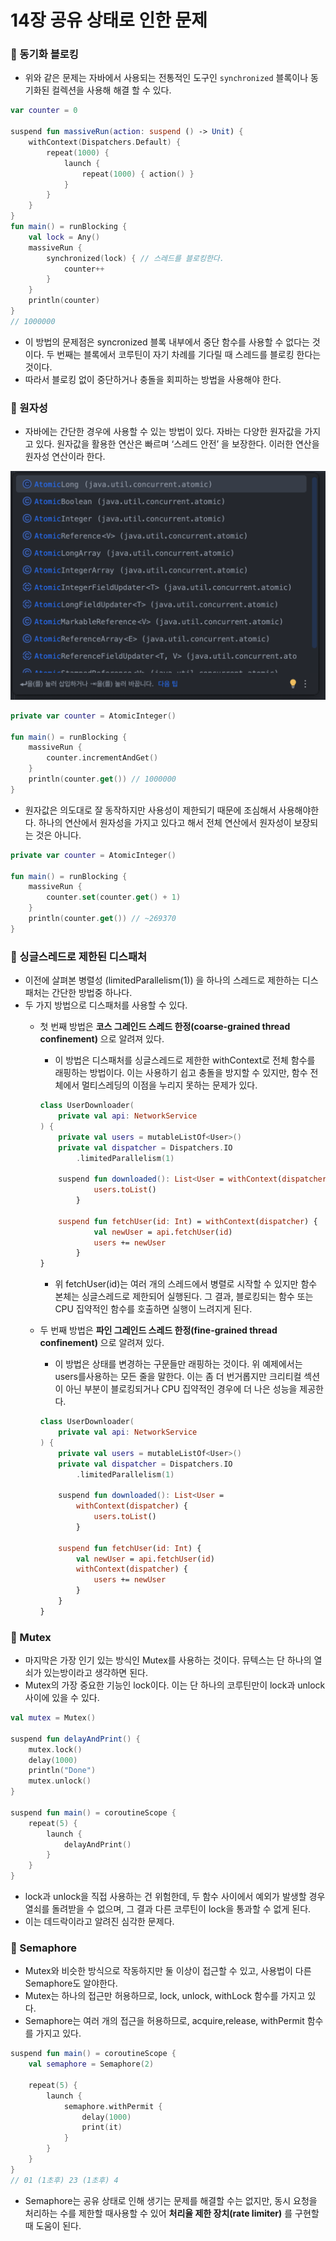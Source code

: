 # 14장 공유 상태로 인한 문제

### 📌 동기화 블로킹

- 위와 같은 문제는 자바에서 사용되는 전통적인 도구인 `synchronized` 블록이나 동기화된 컬렉션을 사용해 해결 할 수 있다.

```kotlin
var counter = 0

suspend fun massiveRun(action: suspend () -> Unit) {
    withContext(Dispatchers.Default) {
        repeat(1000) {
            launch {
                repeat(1000) { action() }
            }
        }
    }
}
fun main() = runBlocking {
    val lock = Any()
    massiveRun {
        synchronized(lock) { // 스레드를 블로킹한다.
            counter++
        }
    }
    println(counter)
}
// 1000000
```

- 이 방법의 문제점은 syncronized 블록 내부에서 중단 함수를 사용할 수 없다는 것이다. 두 번째는 블록에서 코루틴이 자기 차례를 기다릴 때 스레드를 블로킹 한다는 것이다.
- 따라서 블로킹 없이 중단하거나 충돌을 회피하는 방법을 사용해야 한다.

### 📌 원자성

- 자바에는 간단한 경우에 사용할 수 있는 방법이 있다. 자바는 다양한 원자값을 가지고 있다. 원자값을 활용한 연산은 빠르며 ‘스레드 안전’ 을 보장한다. 이러한 연산을 원자성 연산이라 한다.

<img src="../../source/atomic.png">

```kotlin
private var counter = AtomicInteger()

fun main() = runBlocking {
    massiveRun {
        counter.incrementAndGet()
    }
    println(counter.get()) // 1000000
}
```

- 원자값은 의도대로 잘 동작하지만 사용성이 제한되기 때문에 조심해서 사용해야한다. 하나의 연산에서 원자성을 가지고 있다고 해서 전체 연산에서 원자성이 보장되는 것은 아니다.

```kotlin
private var counter = AtomicInteger()

fun main() = runBlocking {
    massiveRun {
        counter.set(counter.get() + 1)
    }
    println(counter.get()) // ~269370
}
```

### 📌 싱글스레드로 제한된 디스패처

- 이전에 살펴본 병렬성 (limitedParallelism(1)) 을 하나의 스레드로 제한하는 디스패처는 간단한  방법중 하나다.
- 두 가지 방법으로 디스패처를 사용할 수 있다.
    - 첫 번째 방법은 **코스 그레인드 스레드 한정(coarse-grained thread confinement)** 으로 알려져 있다.
        - 이 방법은 디스패처를 싱글스레드로 제한한 withContext로 전체 함수를 래핑하는 방법이다. 이는 사용하기 쉽고 충돌을 방지할 수 있지만, 함수 전체에서 멀티스레딩의 이점을 누리지 못하는 문제가 있다.

        ```kotlin
        class UserDownloader(
            private val api: NetworkService
        ) {
            private val users = mutableListOf<User>()
        	private val dispatcher = Dispatchers.IO
                .limitedParallelism(1)
        		
        	suspend fun downloaded(): List<User = withContext(dispatcher) {
                    users.toList()
                }
        		
        	suspend fun fetchUser(id: Int) = withContext(dispatcher) { 
                    val newUser = api.fetchUser(id)
                    users += newUser 
                }
        }
        ```

        - 위 fetchUser(id)는 여러 개의 스레드에서 병렬로 시작할 수 있지만 함수 본체는 싱글스레드로 제한되어 실행된다. 그 결과, 블로킹되는 함수 또는 CPU 집약적인 함수를 호출하면 실행이 느려지게 된다.
    - 두 번째 방법은 **파인 그레인드 스레드 한정(fine-grained thread confinement)** 으로 알려져 있다.
        - 이 방법은 상태를 변경하는 구문들만 래핑하는 것이다. 위 예제에서는 users를사용하는 모든 줄을 말한다. 이는 좀 더 번거롭지만 크리티컬 섹션이 아닌 부분이 블로킹되거나 CPU 집약적인 경우에 더 나은 성능을 제공한다.

        ```kotlin
        class UserDownloader(
        	private val api: NetworkService
        ) {
            private val users = mutableListOf<User>()
        	private val dispatcher = Dispatchers.IO
                .limitedParallelism(1)
        		
        	suspend fun downloaded(): List<User =
        		withContext(dispatcher) { 
                    users.toList()
                }
        		
        	suspend fun fetchUser(id: Int) {
                val newUser = api.fetchUser(id)
        		withContext(dispatcher) {
                    users += newUser 
                }
            }
        }
        ```


### 📌 Mutex

- 마지막은 가장 인기 있는 방식인 Mutex를 사용하는 것이다. 뮤텍스는 단 하나의 열쇠가 있는방이라고 생각하면 된다.
- Mutex의 가장 중요한 기능인 lock이다. 이는 단 하나의 코루틴만이 lock과 unlock 사이에 있을 수 있다.

```kotlin
val mutex = Mutex()

suspend fun delayAndPrint() {
    mutex.lock()
    delay(1000)
    println("Done")
    mutex.unlock()
}

suspend fun main() = coroutineScope {
    repeat(5) {
        launch {
            delayAndPrint()
        }
    }
}
```

- lock과 unlock을 직접 사용하는 건 위험한데, 두 함수 사이에서 예외가 발생할 경우 열쇠를 돌려받을 수 없으며, 그 결과 다른 코루틴이 lock을 통과할 수 없게 된다.
- 이는 데드락이라고 알려진 심각한 문제다.

### 📌 Semaphore

- Mutex와 비슷한 방식으로 작동하지만 둘 이상이 접근할 수 있고, 사용법이 다른 Semaphore도 알야한다.
- Mutex는 하나의 접근만 허용하므로, lock, unlock, withLock 함수를 가지고 있다.
- Semaphore는 여러 개의 접근을 허용하므로, acquire,release, withPermit 함수를 가지고 있다.

```kotlin
suspend fun main() = coroutineScope {
    val semaphore = Semaphore(2)

    repeat(5) {
        launch {
            semaphore.withPermit {
                delay(1000)
                print(it)
            }
        }
    }
}
// 01 (1초후) 23 (1초후) 4
```

- Semaphore는 공유 상태로 인해 생기는 문제를 해결할 수는 없지만, 동시 요청을 처리하는 수를 제한할 때사용할 수 있어 **처리율 제한 장치(rate limiter)** 를 구현할 때 도움이 된다.